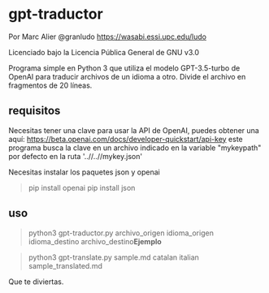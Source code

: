 # gpt-traductor

Por Marc Alier @granludo https://wasabi.essi.upc.edu/ludo

Licenciado bajo la Licencia Pública General de GNU v3.0

Programa simple en Python 3 que utiliza el modelo GPT-3.5-turbo de OpenAI para traducir archivos de un idioma a otro. Divide el archivo en fragmentos de 20 líneas.

## requisitos

Necesitas tener una clave para usar la API de OpenAI, puedes obtener una aquí: https://beta.openai.com/docs/developer-quickstart/api-key este programa busca la clave en un archivo indicado en la variable "mykeypath" por defecto en la ruta '..//..//mykey.json'

Necesitas instalar los paquetes json y openai

> pip install openai
> pip install json

## uso

> python3 gpt-traductor.py archivo_origen idioma_origen idioma_destino archivo_destino**Ejemplo**

> python3 gpt-translate.py sample.md catalan italian sample_translated.md

Que te diviertas.